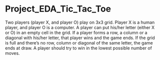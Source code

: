 # Project_EDA_Tic_Tac_Toe

Two players (player X, and player O) play on 3x3 grid. Player X is a human player, and player O is a computer. 
A player can put his/her letter (either X or O) in an empty cell in the grid. 
If a player forms a row, a column or a diagonal with his/her letter, that player wins and the game ends. 
If the grid is full and there’s no row, column or diagonal of the same letter, the game ends at draw. 
A player should try to win in the lowest possible number of moves.
